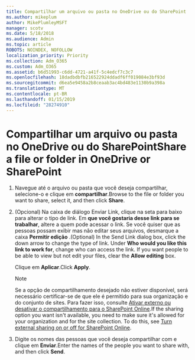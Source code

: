 ```yaml
---
title: Compartilhar um arquivo ou pasta no OneDrive ou do SharePoint
ms.author: mikeplum
author: MikePlumleyMSFT
manager: scotv
ms.date: 5/18/2018
ms.audience: Admin
ms.topic: article
ROBOTS: NOINDEX, NOFOLLOW
localization_priority: Priority
ms.collection: Adm_O365
ms.custom: Adm_O365
ms.assetid: b6d51993-c6dd-4721-a41f-5c4edcf7c3c7
ms.openlocfilehash: 18dadbdbfb216522924ddadf6ff019084e3bf93d
ms.sourcegitcommit: d6ea5e9458a2b8ceaab3ac4bd483e1130b9a398a
ms.translationtype: MT
ms.contentlocale: pt-BR
ms.lasthandoff: 01/15/2019
ms.locfileid: "28274910"
---
```

# <a name="share-a-file-or-folder-in-onedrive-or-sharepoint"></a><span data-ttu-id="47919-102">Compartilhar um arquivo ou pasta no OneDrive ou do SharePoint</span><span class="sxs-lookup"><span data-stu-id="47919-102">Share a file or folder in OneDrive or SharePoint</span></span>

1. <span data-ttu-id="47919-103">Navegue até o arquivo ou pasta que você deseja compartilhar, selecione-o e clique em **compartilhar**.</span><span class="sxs-lookup"><span data-stu-id="47919-103">Browse to the file or folder you want to share, select it, and then click **Share**.</span></span>
    
2. <span data-ttu-id="47919-p101">(Opcional) Na caixa de diálogo Enviar Link, clique na seta para baixo para alterar o tipo de link. Em **que você gostaria desse link para se trabalhar**, altere a quem pode acessar o link. Se você quiser que as pessoas possam exibir mas não editar seus arquivos, desmarque a caixa **Permitir edição** .</span><span class="sxs-lookup"><span data-stu-id="47919-p101">(Optional) In the Send Link dialog box, click the down arrow to change the type of link. Under **Who would you like this link to work for**, change who can access the link. If you want people to be able to view but not edit your files, clear the **Allow editing** box.</span></span> 
    
    <span data-ttu-id="47919-107">Clique em **Aplicar**.</span><span class="sxs-lookup"><span data-stu-id="47919-107">Click **Apply**.</span></span>
    
    > [!NOTE]
    > <span data-ttu-id="47919-p102">Se a opção de compartilhamento desejado não estiver disponível, será necessário certificar-se de que ele é permitido para sua organização e do conjunto de sites. Para fazer isso, consulte [Ativar externo ou desativar o compartilhamento para o SharePoint Online](https://go.microsoft.com/fwlink/?linkid=866426).</span><span class="sxs-lookup"><span data-stu-id="47919-p102">If the sharing option you want isn't available, you need to make sure it's allowed for your organization and for the site collection. To do this, see [Turn external sharing on or off for SharePoint Online](https://go.microsoft.com/fwlink/?linkid=866426).</span></span> 
  
3. <span data-ttu-id="47919-110">Digite os nomes das pessoas que você deseja compartilhar com e clique em **Enviar**.</span><span class="sxs-lookup"><span data-stu-id="47919-110">Enter the names of the people you want to share with, and then click **Send**.</span></span>
    

